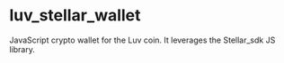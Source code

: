 # luv_stellar_wallet
JavaScript crypto wallet for the Luv coin. It leverages the Stellar_sdk JS library.   
